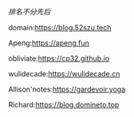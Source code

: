 *排名不分先后*

domain:https://blog.52szu.tech

Apeng:https://apeng.fun

obliviate:https://cp32.github.io

wulidecade:https://wulidecade.cn

Allison'notes:https://gardevoir.yoga

Richard:https://blog.domineto.top
